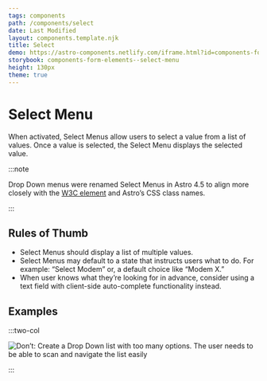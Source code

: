 ```yaml
---
tags: components
path: /components/select
date: Last Modified
layout: components.template.njk
title: Select
demo: https://astro-components.netlify.com/iframe.html?id=components-form-elements--select-menu
storybook: components-form-elements--select-menu
height: 130px
theme: true
---
```


# Select Menu

When activated, Select Menus allow users to select a value from a list of values. Once a value is selected, the Select Menu displays the selected value.

:::note

Drop Down menus were renamed Select Menus in Astro 4.5 to align more closely with the [W3C element](https://developer.mozilla.org/en-US/docs/Web/HTML/Element/select) and Astro’s CSS class names.

:::

## Rules of Thumb

- Select Menus should display a list of multiple values.
- Select Menus may default to a state that instructs users what to do. For example: “Select Modem” or, a default choice like “Modem X.”
- When user knows what they’re looking for in advance, consider using a text field with client-side auto-complete functionality instead.

## Examples

:::two-col

![Don’t: Create a Drop Down list with too many options. The user needs to be able to scan and navigate the list easily](/img/components/dropdown-dont-1.png "Don’t: Create a Drop Down list with too many options. The user needs to be able to scan and navigate the list easily")

:::
